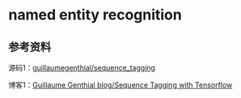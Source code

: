 # named entity recognition

## 参考资料

源码1：[guillaumegenthial/sequence_tagging](https://github.com/guillaumegenthial/sequence_tagging)

博客1：[Guillaume Genthial blog/Sequence Tagging with Tensorflow](https://guillaumegenthial.github.io/sequence-tagging-with-tensorflow.html)
